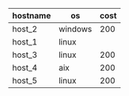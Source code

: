 | hostname   | os      | cost   |
|------------|---------|--------|
| host_2     | windows | 200    |
| host_1     | linux   |        |
| host_3     | linux   | 200    |
| host_4     | aix     | 200    |
| host_5     | linux   | 200    |
